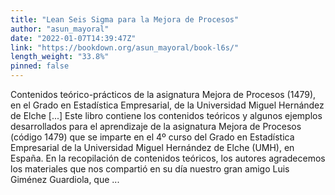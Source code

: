 ```yaml
---
title: "Lean Seis Sigma para la Mejora de Procesos"
author: "asun_mayoral"
date: "2022-01-07T14:39:47Z"
link: "https://bookdown.org/asun_mayoral/book-l6s/"
length_weight: "33.8%"
pinned: false
---
```


Contenidos teórico-prácticos de la asignatura Mejora de Procesos (1479), en el Grado en Estadística Empresarial, de la Universidad Miguel Hernández de Elche [...] Este libro contiene los contenidos teóricos y algunos ejemplos desarrollados para el aprendizaje de la asignatura Mejora de Procesos (código 1479) que se imparte en el 4º curso del Grado en Estadística Empresarial de la Universidad Miguel Hernández de Elche (UMH), en España. En la recopilación de contenidos teóricos, los autores agradecemos los materiales que nos compartió en su día nuestro gran amigo Luis Giménez Guardiola, que ...
